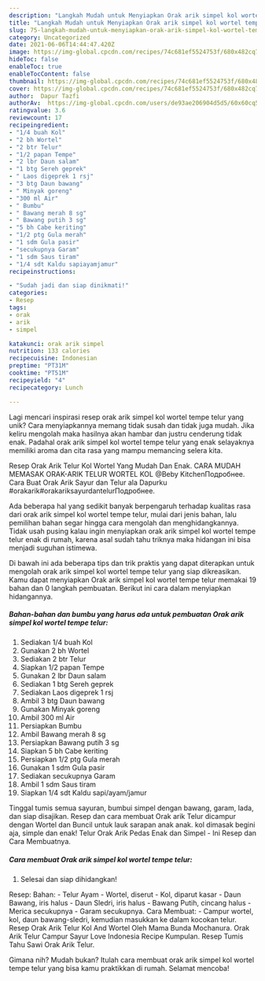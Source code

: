 ```yaml
---
description: "Langkah Mudah untuk Menyiapkan Orak arik simpel kol wortel tempe telur, Sempurna"
title: "Langkah Mudah untuk Menyiapkan Orak arik simpel kol wortel tempe telur, Sempurna"
slug: 75-langkah-mudah-untuk-menyiapkan-orak-arik-simpel-kol-wortel-tempe-telur-sempurna
category: Uncategorized
date: 2021-06-06T14:44:47.420Z
image: https://img-global.cpcdn.com/recipes/74c681ef5524753f/680x482cq70/orak-arik-simpel-kol-wortel-tempe-telur-foto-resep-utama.jpg
hideToc: false
enableToc: true
enableTocContent: false
thumbnail: https://img-global.cpcdn.com/recipes/74c681ef5524753f/680x482cq70/orak-arik-simpel-kol-wortel-tempe-telur-foto-resep-utama.jpg
cover: https://img-global.cpcdn.com/recipes/74c681ef5524753f/680x482cq70/orak-arik-simpel-kol-wortel-tempe-telur-foto-resep-utama.jpg
author:  Dapur Tazfi
authorAv:  https://img-global.cpcdn.com/users/de93ae206904d5d5/60x60cq50/avatar.jpg
ratingvalue: 3.6
reviewcount: 17
recipeingredient:
- "1/4 buah Kol"
- "2 bh Wortel"
- "2 btr Telur"
- "1/2 papan Tempe"
- "2 lbr Daun salam"
- "1 btg Sereh geprek"
- " Laos digeprek 1 rsj"
- "3 btg Daun bawang"
- " Minyak goreng"
- "300 ml Air"
- " Bumbu"
- " Bawang merah 8 sg"
- " Bawang putih 3 sg"
- "5 bh Cabe keriting"
- "1/2 ptg Gula merah"
- "1 sdm Gula pasir"
- "secukupnya Garam"
- "1 sdm Saus tiram"
- "1/4 sdt Kaldu sapiayamjamur"
recipeinstructions:

- "Sudah jadi dan siap dinikmati!"
categories:
- Resep
tags:
- orak
- arik
- simpel

katakunci: orak arik simpel 
nutrition: 133 calories
recipecuisine: Indonesian
preptime: "PT31M"
cooktime: "PT51M"
recipeyield: "4"
recipecategory: Lunch

---
```



Lagi mencari inspirasi resep orak arik simpel kol wortel tempe telur yang unik? Cara menyiapkannya memang tidak susah dan tidak juga mudah. Jika keliru mengolah maka hasilnya akan hambar dan justru cenderung tidak enak. Padahal orak arik simpel kol wortel tempe telur yang enak selayaknya memiliki aroma dan cita rasa yang mampu memancing selera kita.


Resep Orak Arik Telur Kol Wortel Yang Mudah Dan Enak. CARA MUDAH MEMASAK ORAK-ARIK TELUR WORTEL KOL @Beby KitchenПодробнее. Cara Buat Orak Arik Sayur dan Telur ala Dapurku #orakarik#orakariksayurdantelurПодробнее.

Ada beberapa hal yang sedikit banyak berpengaruh terhadap kualitas rasa dari orak arik simpel kol wortel tempe telur, mulai dari jenis bahan, lalu pemilihan bahan segar hingga cara mengolah dan menghidangkannya. Tidak usah pusing kalau ingin menyiapkan orak arik simpel kol wortel tempe telur enak di rumah, karena asal sudah tahu triknya maka hidangan ini bisa menjadi suguhan istimewa.


Di bawah ini ada beberapa tips dan trik praktis yang dapat diterapkan untuk mengolah orak arik simpel kol wortel tempe telur yang siap dikreasikan. Kamu dapat menyiapkan Orak arik simpel kol wortel tempe telur memakai 19 bahan dan 0 langkah pembuatan. Berikut ini cara dalam menyiapkan hidangannya.

<!--inarticleads1-->

##### Bahan-bahan dan bumbu yang harus ada untuk pembuatan Orak arik simpel kol wortel tempe telur:

1. Sediakan 1/4 buah Kol
1. Gunakan 2 bh Wortel
1. Sediakan 2 btr Telur
1. Siapkan 1/2 papan Tempe
1. Gunakan 2 lbr Daun salam
1. Sediakan 1 btg Sereh geprek
1. Sediakan  Laos digeprek 1 rsj
1. Ambil 3 btg Daun bawang
1. Gunakan  Minyak goreng
1. Ambil 300 ml Air
1. Persiapkan  Bumbu
1. Ambil  Bawang merah 8 sg
1. Persiapkan  Bawang putih 3 sg
1. Siapkan 5 bh Cabe keriting
1. Persiapkan 1/2 ptg Gula merah
1. Gunakan 1 sdm Gula pasir
1. Sediakan secukupnya Garam
1. Ambil 1 sdm Saus tiram
1. Siapkan 1/4 sdt Kaldu sapi/ayam/jamur


Tinggal tumis semua sayuran, bumbui simpel dengan bawang, garam, lada, dan siap disajikan. Resep dan cara membuat Orak arik Telur dicampur dengan Wortel dan Buncil untuk lauk sarapan anak anak. kol dimasak begini aja, simple dan enak! Telur Orak Arik Pedas Enak dan Simpel - Ini Resep dan Cara Membuatnya. 

<!--inarticleads2-->

##### Cara membuat Orak arik simpel kol wortel tempe telur:


1. Selesai dan siap dihidangkan!

Resep: Bahan: - Telur Ayam - Wortel, diserut - Kol, diparut kasar - Daun Bawang, iris halus - Daun Sledri, iris halus - Bawang Putih, cincang halus - Merica secukupnya - Garam secukupnya. Cara Membuat: - Campur wortel, kol, daun bawang-sledri, kemudian masukkan ke dalam kocokan telur. Resep Orak Arik Telur Kol And Wortel Oleh Mama Bunda Mochanura. Orak Arik Telur Campur Sayur Love Indonesia Recipe Kumpulan. Resep Tumis Tahu Sawi Orak Arik Telur. 

Gimana nih? Mudah bukan? Itulah cara membuat orak arik simpel kol wortel tempe telur yang bisa kamu praktikkan di rumah. Selamat mencoba!
